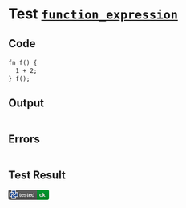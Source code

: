 # Test [`function_expression`](/doc/tests/statement_usage.md#L770)

## Code

```µcad
fn f() {
  1 + 2;
} f();

```

## Output

```,plain
```

## Errors

```,plain
```

## Test Result

![OK](/doc/tests/.test/function_expression.png)
